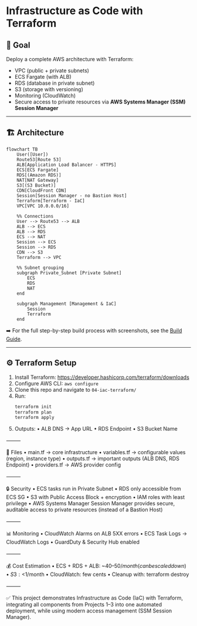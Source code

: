# Infrastructure as Code with Terraform

## 🎯 Goal
Deploy a complete AWS architecture with Terraform:
- VPC (public + private subnets)
- ECS Fargate (with ALB)
- RDS (database in private subnet)
- S3 (storage with versioning)
- Monitoring (CloudWatch)
- Secure access to private resources via **AWS Systems Manager (SSM) Session Manager** 

---

## 🏗️ Architecture

```mermaid
flowchart TB
    User([User])
    Route53[Route 53]
    ALB[Application Load Balancer - HTTPS]
    ECS[ECS Fargate]
    RDS[(Amazon RDS)]
    NAT[NAT Gateway]
    S3[(S3 Bucket)]
    CDN[CloudFront CDN]
    Session[Session Manager - no Bastion Host]
    Terraform[Terraform - IaC]
    VPC[VPC 10.0.0.0/16]

    %% Connections
    User --> Route53 --> ALB
    ALB --> ECS
    ALB --> RDS
    ECS --> NAT
    Session --> ECS
    Session --> RDS
    CDN --> S3
    Terraform --> VPC

    %% Subnet grouping
    subgraph Private_Subnet [Private Subnet]
        ECS
        RDS
        NAT
    end

    subgraph Management [Management & IaC]
        Session
        Terraform
    end
```
➡️ For the full step-by-step build process with screenshots, see the [Build Guide](./docs/BUILD.md).

---

## ⚙️ Terraform Setup
1. Install Terraform: https://developer.hashicorp.com/terraform/downloads
2. Configure AWS CLI: `aws configure`
3. Clone this repo and navigate to `04-iac-terraform/`
4. Run:
   ```bash
   terraform init
   terraform plan
   terraform apply

5. Outputs:
	•	ALB DNS → App URL
	•	RDS Endpoint
	•	S3 Bucket Name

⸻

📂 Files
	•	main.tf → core infrastructure
	•	variables.tf → configurable values (region, instance type)
	•	outputs.tf → important outputs (ALB DNS, RDS Endpoint)
	•	providers.tf → AWS provider config

⸻

🔒 Security
	•	ECS tasks run in Private Subnet
	•	RDS only accessible from ECS SG
	•	S3 with Public Access Block + encryption
	•	IAM roles with least privilege
	•	AWS Systems Manager Session Manager provides secure, auditable access to private resources (instead of a Bastion Host)

⸻

📊 Monitoring
	•	CloudWatch Alarms on ALB 5XX errors
	•	ECS Task Logs → CloudWatch Logs
	•	GuardDuty & Security Hub enabled

⸻

💰 Cost Estimation
	•	ECS + RDS + ALB: ~$40–50/month (can be scaled down)
	•	S3: <$1/month
	•	CloudWatch: few cents
	•	Cleanup with: terraform destroy

⸻

✅ This project demonstrates Infrastructure as Code (IaC) with Terraform, integrating all components from Projects 1–3 into one automated deployment, while using modern access management (SSM Session Manager).


